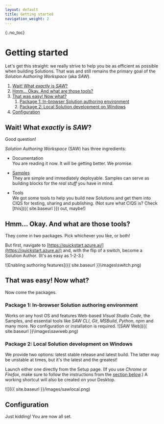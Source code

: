```yaml
---
layout: default
title: Getting started
navigation_weight: 2
---
```

{:.no_toc}
# Getting started

Let's get this straight: we really strive to help you be as efficient as possible when building Solutions. That was and still remains the primary goal of the *Solution Authoring Workspace* (aka *SAW*).

<ol id="markdown-toc">
  <li><a href="#wait-what-exactly-is-saw" id="markdown-toc-wait-what-exactly-is-saw" aria-label="1. Wait! What exactly is SAW?">Wait! What <em>exactly</em> is <em>SAW</em>?</a></li>
  <li><a href="#hmm-okay-and-what-are-those-tools" id="markdown-toc-hmm-okay-and-what-are-those-tools" aria-label="2. Hmm… Okay. And what are those tools?">Hmm… Okay. And what are those tools?</a></li>
  <li><a href="#that-was-easy-now-what" id="markdown-toc-that-was-easy-now-what" aria-label="3. That was easy! Now what?">That was easy! Now what?</a>   
    <ol>
      <li><a href="#package-1-in-browser-solution-authoring-environment" id="markdown-toc-package-1-in-browser-solution-authoring-environment" aria-label="3(1). Package 1: In-browser Solution authoring environment">Package 1: In-browser Solution authoring environment</a></li>
      <li><a href="#package-2-local-solution-development-on-windows" id="markdown-toc-package-2-local-solution-development-on-windows" aria-label="3(2). Package 2: Local Solution development on Windows">Package 2: Local Solution development on Windows</a></li>
    </ol>
  </li>
  <li><a href="#configuration" id="markdown-toc-configuration" aria-label="4. Configuration">Configuration</a></li>
</ol>

## Wait! What *exactly* is *SAW*?

Good question!

*Solution Authoring Workspace* (SAW) has three ingredients:

- Documentation
  <br>You are reading it now. It will be getting better. We promise.
  
- [Samples](https://github.com/Azure/Azure-CloudIntelligence-SolutionAuthoringWorkspace/tree/master/Samples)
  <br>They are simple and immediately deployable. Samples can serve as building blocks for the *real stuff* you have in mind.
  
- Tools
  <br>We got some tools to help you build new Solutions and get them into CIQS for testing, sharing and publishing. (Not sure what CIQS is? Check [this]({{ site.baseurl }}) out, maybe!)
  
## Hmm... Okay. And what are those tools?

They come in two packages. Pick whichever you like, or both!

But first, navigate to  [https://quickstart.azure.ai/](https://quickstart.azure.ai/) and, with the flip of a switch, become a Solution Author. (It's as easy as 1-2-3.)

![Enabling authoring features]({{ site.baseurl }}\images\switch.png)

## That was easy! Now what?

Now come the packages.

### Package 1: In-browser Solution authoring environment

Works on any host OS and features Web-based *Visual Studio Code*, the Samples, and essential tools like *SAW CLI*, *Git*, *MSBuild*, *Python*, *npm* and many more. No configuration or installation is required.
![SAW Web]({{ site.baseurl }}\images\sawweb.png)

### Package 2: Local Solution development on Windows

We provide two options: latest stable release and latest build. The latter may be unstable at times, but it's the latest and the greatest!

Launch either one directly from the Setup page. (If you use *Chrome* or *Firefox*, make sure to follow the instructions from the [section below](#one-time-setup-for-chrome-and-firefox).) A working shortcut will also be created on your Desktop.

![]({{ site.baseurl }}/images/sawlocal.png)

## Configuration

Just kidding! You are now all set.
